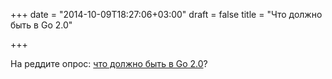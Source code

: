 +++
date = "2014-10-09T18:27:06+03:00"
draft = false
title = "Что должно быть в Go 2.0"

+++

<p>На реддите опрос: <a href="http://www.reddit.com/r/golang/comments/2iqtpl/what_is_your_wishlist_for_go_20/">что должно быть в Go 2.0</a>?</p>

